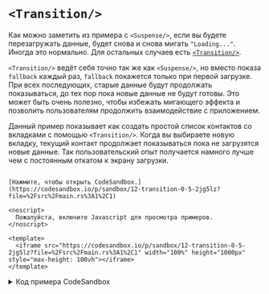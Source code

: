 # `<Transition/>`

Как можно заметить из примера с `<Suspense/>`, если вы будете перезагружать данные, будет снова и снова мигать  `"Loading..."`.
Иногда это нормально. Для остальных случаев есть [`<Transition/>`](https://docs.rs/leptos/latest/leptos/fn.Transition.html).

`<Transition/>` ведёт себя точно так же как `<Suspense/>`, но вместо показа `fallback` каждый раз,
`fallback` покажется только при первой загрузке. При всех последующих, старые данные будут продолжать показываться,
до тех пор пока новые данные не будут готовы. Это может быть очень полезно, чтобы избежать мигающего эффекта 
и позволить пользователям продолжить взаимодействие с приложением.

Данный пример показывает как создать простой список контактов со вкладками с помощью `<Transition/>`.
Когда вы выбираете новую вкладку, текущий контакт продолжает показываться пока не загрузятся новые данные.
Так пользовательский опыт получается намного лучше чем с постоянным откатом к экрану загрузки.

```admonish sandbox title="Live example" collapsible=true

[Нажмите, чтобы открыть CodeSandbox.](https://codesandbox.io/p/sandbox/12-transition-0-5-2jg5lz?file=%2Fsrc%2Fmain.rs%3A1%2C1)

<noscript>
  Пожалуйста, включите Javascript для просмотра примеров.
</noscript>

<template>
  <iframe src="https://codesandbox.io/p/sandbox/12-transition-0-5-2jg5lz?file=%2Fsrc%2Fmain.rs%3A1%2C1" width="100%" height="1000px" style="max-height: 100vh"></iframe>
</template>

```

<details>
<summary>Код примера CodeSandbox</summary>

```rust
use gloo_timers::future::TimeoutFuture;
use leptos::*;

async fn important_api_call(id: usize) -> String {
    TimeoutFuture::new(1_000).await;
    match id {
        0 => "Alice",
        1 => "Bob",
        2 => "Carol",
        _ => "User not found",
    }
    .to_string()
}

#[component]
fn App() -> impl IntoView {
    let (tab, set_tab) = create_signal(0);

    // this will reload every time `tab` changes
    let user_data = create_resource(tab, |tab| async move { important_api_call(tab).await });

    view! {
        <div class="buttons">
            <button
                on:click=move |_| set_tab(0)
                class:selected=move || tab() == 0
            >
                "Tab A"
            </button>
            <button
                on:click=move |_| set_tab(1)
                class:selected=move || tab() == 1
            >
                "Tab B"
            </button>
            <button
                on:click=move |_| set_tab(2)
                class:selected=move || tab() == 2
            >
                "Tab C"
            </button>
            {move || if user_data.loading().get() {
                "Loading..."
            } else {
                ""
            }}
        </div>
        <Transition
            // the fallback will show initially
            // on subsequent reloads, the current child will
            // continue showing
            fallback=move || view! { <p>"Loading..."</p> }
        >
            <p>
                {move || user_data.read()}
            </p>
        </Transition>
    }
}

fn main() {
    leptos::mount_to_body(App)
}
```

</details>
</preview>
